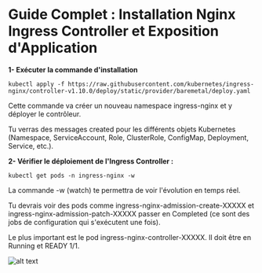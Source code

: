 #  Guide Complet : Installation Nginx Ingress Controller et Exposition d'Application

__1- Exécuter la commande d'installation__

`````
kubectl apply -f https://raw.githubusercontent.com/kubernetes/ingress-nginx/controller-v1.10.0/deploy/static/provider/baremetal/deploy.yaml
``````

Cette commande va créer un nouveau namespace ingress-nginx et y déployer le contrôleur.  

Tu verras des messages created pour les différents objets Kubernetes (Namespace, ServiceAccount, Role, ClusterRole, ConfigMap, Deployment, Service, etc.).

**2- Vérifier le déploiement de l'Ingress Controller :**

```````
kubectl get pods -n ingress-nginx -w
```````


La commande -w (watch) te permettra de voir l'évolution en temps réel.  

Tu devrais voir des pods comme ingress-nginx-admission-create-XXXXX et ingress-nginx-admission-patch-XXXXX passer en Completed (ce sont des jobs de configuration qui s'exécutent une fois).  

Le plus important est le pod ingress-nginx-controller-XXXXX. Il doit être en Running et READY 1/1.  


![alt text](ingress.PNG)



